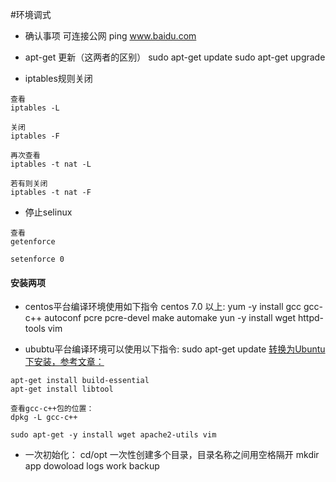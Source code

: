 #环境调式
- 确认事项
可连接公网
ping www.baidu.com

- apt-get 更新（这两者的区别）
sudo apt-get update
sudo apt-get upgrade

- iptables规则关闭
```
查看
iptables -L

关闭
iptables -F

再次查看
iptables -t nat -L

若有则关闭
iptables -t nat -F
```
- 停止selinux
```
查看
getenforce

setenforce 0
```

#### 安装两项
- centos平台编译环境使用如下指令
centos 7.0 以上:
yum -y install gcc gcc-c++ autoconf pcre pcre-devel make automake
yun -y install wget httpd-tools vim


- ububtu平台编译环境可以使用以下指令:
sudo apt-get update
[转换为Ubuntu下安装，参考文章：](https://www.cnblogs.com/wyd168/p/6636529.html)

```
apt-get install build-essential
apt-get install libtool

查看gcc-c++包的位置：
dpkg -L gcc-c++

sudo apt-get -y install wget apache2-utils vim
```

- 一次初始化：
cd/opt
一次性创建多个目录，目录名称之间用空格隔开
mkdir app dowoload logs work backup

